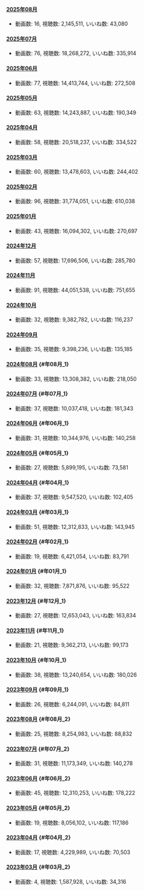 #### [2025年08月](videos/202508 "wikilink")

-   動画数: 16, 視聴数: 2,145,511, いいね数: 43,080

#### [2025年07月](videos/202507 "wikilink")

-   動画数: 76, 視聴数: 18,268,272, いいね数: 335,914

#### [2025年06月](videos/202506 "wikilink")

-   動画数: 77, 視聴数: 14,413,744, いいね数: 272,508

#### [2025年05月](videos/202505 "wikilink")

-   動画数: 63, 視聴数: 14,243,887, いいね数: 190,349

#### [2025年04月](videos/202504 "wikilink")

-   動画数: 58, 視聴数: 20,518,237, いいね数: 334,522

#### [2025年03月](videos/202503 "wikilink")

-   動画数: 60, 視聴数: 13,478,603, いいね数: 244,402

#### [2025年02月](videos/202502 "wikilink")

-   動画数: 96, 視聴数: 31,774,051, いいね数: 610,038

#### [2025年01月](videos/202501 "wikilink")

-   動画数: 43, 視聴数: 16,094,302, いいね数: 270,697

#### [2024年12月](videos/202412 "wikilink")

-   動画数: 57, 視聴数: 17,696,506, いいね数: 285,780

#### [2024年11月](videos/202411 "wikilink")

-   動画数: 91, 視聴数: 44,051,538, いいね数: 751,655

#### [2024年10月](videos/202410 "wikilink")

-   動画数: 32, 視聴数: 9,382,782, いいね数: 116,237

#### [2024年09月](videos/202409 "wikilink")

-   動画数: 35, 視聴数: 9,398,236, いいね数: 135,185

#### [2024年08月](videos/202408 "wikilink") {#年08月_1}

-   動画数: 33, 視聴数: 13,308,382, いいね数: 218,050

#### [2024年07月](videos/202407 "wikilink") {#年07月_1}

-   動画数: 37, 視聴数: 10,037,418, いいね数: 181,343

#### [2024年06月](videos/202406 "wikilink") {#年06月_1}

-   動画数: 31, 視聴数: 10,344,976, いいね数: 140,258

#### [2024年05月](videos/202405 "wikilink") {#年05月_1}

-   動画数: 27, 視聴数: 5,899,195, いいね数: 73,581

#### [2024年04月](videos/202404 "wikilink") {#年04月_1}

-   動画数: 37, 視聴数: 9,547,520, いいね数: 102,405

#### [2024年03月](videos/202403 "wikilink") {#年03月_1}

-   動画数: 51, 視聴数: 12,312,833, いいね数: 143,945

#### [2024年02月](videos/202402 "wikilink") {#年02月_1}

-   動画数: 19, 視聴数: 6,421,054, いいね数: 83,791

#### [2024年01月](videos/202401 "wikilink") {#年01月_1}

-   動画数: 32, 視聴数: 7,871,876, いいね数: 95,522

#### [2023年12月](videos/202312 "wikilink") {#年12月_1}

-   動画数: 27, 視聴数: 12,653,043, いいね数: 163,834

#### [2023年11月](videos/202311 "wikilink") {#年11月_1}

-   動画数: 21, 視聴数: 9,362,213, いいね数: 99,173

#### [2023年10月](videos/202310 "wikilink") {#年10月_1}

-   動画数: 38, 視聴数: 13,240,654, いいね数: 180,026

#### [2023年09月](videos/202309 "wikilink") {#年09月_1}

-   動画数: 26, 視聴数: 6,244,091, いいね数: 84,811

#### [2023年08月](videos/202308 "wikilink") {#年08月_2}

-   動画数: 25, 視聴数: 8,254,983, いいね数: 88,832

#### [2023年07月](videos/202307 "wikilink") {#年07月_2}

-   動画数: 31, 視聴数: 11,173,349, いいね数: 140,278

#### [2023年06月](videos/202306 "wikilink") {#年06月_2}

-   動画数: 45, 視聴数: 12,310,253, いいね数: 178,222

#### [2023年05月](videos/202305 "wikilink") {#年05月_2}

-   動画数: 19, 視聴数: 8,056,102, いいね数: 117,186

#### [2023年04月](videos/202304 "wikilink") {#年04月_2}

-   動画数: 17, 視聴数: 4,229,989, いいね数: 70,503

#### [2023年03月](videos/202303 "wikilink") {#年03月_2}

-   動画数: 4, 視聴数: 1,587,928, いいね数: 34,316
